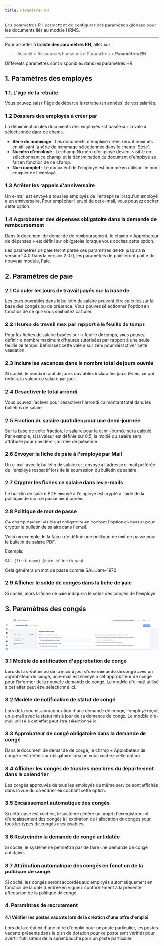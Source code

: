```yaml
---
title: Paramètres RH
---
```


Les paramètres RH permettent de configurer des paramètres globaux pour les documents liés au module HRMS.

---

Pour accéder à **la liste des paramètres RH**, allez sur :

> Accueil > Ressources humaines > Paramètres > **Paramètres RH**

Différents paramètres sont disponibles dans les paramètres HR.

## 1. Paramètres des employés

### 1.1. L'âge de la retraite

Vous pouvez saisir l'âge de départ à la retraite (en années) de vos salariés.

### 1.2 Dossiers des employés à créer par

La dénomination des documents des employés est basée sur la valeur sélectionnée dans ce champ.

- **Série de nommage** : Les documents d'employé créés seront nommés en utilisant la série de nommage sélectionnée dans le champ 'Série'.
- **Numéro d'employé** : Le champ Numéro d'employé devient visible en sélectionnant ce champ, et la dénomination du document d'employé se fait en fonction de ce champ.
- **Nom complet** : Le document de l'employé est nommé en utilisant le nom complet de l'employé.

### 1.3 Arrêter les rappels d'anniversaire

Un e-mail est envoyé à tous les employés de l'entreprise lorsqu'un employé a un anniversaire. Pour empêcher l'envoi de cet e-mail, vous pouvez cocher cette option.

### 1.4 Approbateur des dépenses obligatoire dans la demande de remboursement

Dans le document de demande de remboursement, le champ « Approbateur de dépenses » est défini sur obligatoire lorsque vous cochez cette option.

Les paramètres de paie feront partie des paramètres de RH jusqu'à la version 1.4.0 Dans la version 2.0.0, les paramètres de paie feront partie du nouveau module, Paie.

## 2. Paramètres de paie

### 2.1 Calculer les jours de travail payés sur la base de

Les jours ouvrables dans le bulletin de salaire peuvent être calculés sur la base des congés ou de présence. Vous pouvez sélectionner l'option en fonction de ce que vous souhaitez calculer.

### 2.2 Heures de travail max par rapport à la feuille de temps

Pour les fiches de salaire basées sur la feuille de temps, vous pouvez définir le nombre maximum d'heures autorisées par rapport à une seule feuille de temps. Définissez cette valeur sur zéro pour désactiver cette validation.

### 2.3 Inclure les vacances dans le nombre total de jours ouvrés

Si coché, le nombre total de jours ouvrables inclura les jours fériés, ce qui réduira la valeur du salaire par jour.

### 2.4 Désactiver le total arrondi

Vous pouvez l'activer pour désactiver l'arrondi du montant total dans les bulletins de salaire.

### 2.5 Fraction du salaire quotidien pour une demi-journée

Sur la base de cette fraction, le salaire pour la demi-journée sera calculé. Par exemple, si la valeur est définie sur 0,5, la moitié du salaire sera attribuée pour une demi-journée de présence.

### 2.6 Envoyer la fiche de paie à l'employé par Mail

Un e-mail avec le bulletin de salaire est envoyé à l'adresse e-mail préférée de l'employé respectif lors de la soumission du bulletin de salaire.

### 2.7 Crypter les fiches de salaire dans les e-mails

Le bulletin de salaire PDF envoyé à l'employé est crypté à l'aide de la politique de mot de passe mentionnée.

### 2.8 Politique de mot de passe

Ce champ devient visible et obligatoire en cochant l'option ci-dessus pour crypter le bulletin de salaire dans l'email.

Voici un exemple de la façon de définir une politique de mot de passe pour le bulletin de salaire PDF.

Exemple:

```text
SAL-{first_name}-{date_of_birth.yea)
```

Cela générera un mot de passe comme SAL-Jane-1972

### 2.9 Afficher le solde de congés dans la fiche de paie

Si coché, alors la fiche de paie indiquera le solde des congés de l'employé.

## 3. Paramètres des congés

![paramètres\_des\_congés.png](/content/rh/hr-settings/parame%CC%80tres_des_conge%CC%81s.png)

### 3.1 Modèle de notification d'approbation de congé

Lors de la création ou de la mise à jour d'une demande de congé avec un approbateur de congé, un e-mail est envoyé à cet approbateur de congé pour l'informer de la nouvelle demande de congé. Le modèle d'e-mail utilisé à cet effet peut être sélectionné ici.

### 3.2 Modèle de notification de statut de congé

Lors de la soumission/annulation d'une demande de congé, l'employé reçoit un e-mail avec le statut mis à jour de sa demande de congé. Le modèle d'e-mail utilisé à cet effet peut être sélectionné ici.

### 3.3 Approbateur de congé obligatoire dans la demande de congé

Dans le document de demande de congé, le champ « Approbateur de congé » est défini sur obligatoire lorsque vous cochez cette option.

### 3.4 Afficher les congés de tous les membres du département dans le calendrier

Les congés approuvés de tous les employés du même service sont affichés dans la vue du calendrier en cochant cette option.

### 3.5 Encaissement automatique des congés

Si cette case est cochée, le système génère un projet d'enregistrement d'encaissement des congés à l'expiration de l'allocation de congés pour tous les types de congés encaissables.

### 3.6 Restreindre la demande de congé antidatée

Si coché, le système ne permettra pas de faire une demande de congé antidatée.

### 3.7 Attribution automatique des congés en fonction de la politique de congé

Si coché, les congés seront accordés aux employés automatiquement en fonction de la date d'entrée en vigueur conformément à la présente affectation de la politique de congé.

### 4. Paramètres de recrutement

#### 4.1 Vérifier les postes vacants lors de la création d'une offre d'emploi

Lors de la création d'une offre d'emploi pour un poste particulier, les postes vacants présents dans le plan de dotation pour ce poste sont vérifiés pour avertir l'utilisateur de la surembauche pour un poste particulier.
